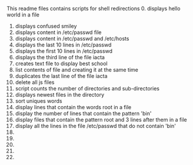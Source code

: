 This readme files contains scripts for shell redirections
0. displays hello world in a file
1. displays confused smiley
2. displays content in /etc/passwd file
3. displays content in /etc/passwd and /etc/hosts
4. displays the last 10 lines in /etc/passwd
5. displays the first 10 lines in /etc/passwd
6. displays the third line of the file iacta
7. creates text file to display best school
8. list contents of file and creating it at the same time
9. duplicates the last line of the file iacta
10. delete all js files
11. script counts the number of directories and sub-directories
12. displays newest files in the directory
13. sort uniques words
14. display lines that contain the words root in a file
15. display the number of lines that contain the pattern 'bin'
16. display files that contain the pattern root and 3 lines after them in a file
17. display all the lines in the file /etc/passwd that do not contain 'bin'
18.
19.
20.
21.
22.
